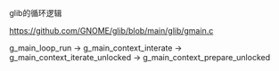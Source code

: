 
glib的循环逻辑

https://github.com/GNOME/glib/blob/main/glib/gmain.c

g_main_loop_run ->
g_main_context_interate ->
g_main_context_iterate_unlocked ->
  g_main_context_prepare_unlocked